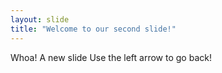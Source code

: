 ```yaml
--- 
layout: slide
title: "Welcome to our second slide!"
---
```


Whoa! A new slide
Use the left arrow to go back!
